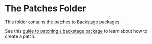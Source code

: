 # The Patches Folder

This folder contains the patches to Backstage packages.

See this [guide to patching a backstage package](../docs/patch-package.md) to learn about how to create a patch.
